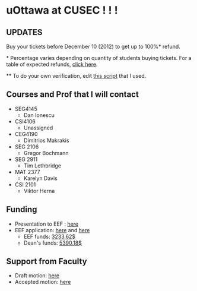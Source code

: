# uOttawa at CUSEC ! ! !

## UPDATES

Buy your tickets before December 10 (2012) to get up to 100%* refund.

\* Percentage varies depending on quantity of students buying tickets.  For a table of expected refunds, [click here][1].

\** To do your own verification, edit [this script][2] that I used.

[1]: https://github.com/AntoineGrondin/uOttawa-at-CUSEC/blob/master/cost_table.md
[2]: https://github.com/AntoineGrondin/uOttawa-at-CUSEC/blob/master/cost_per_student.rb

## Courses and Prof that I will contact

* SEG4145
    * Dan Ionescu
* CSI4106
    * Unassigned
* CEG4190
    * Dimitrios Makrakis
* SEG 2106
   * Gregor Bochmann
* SEG 2911
   * Tim Lethbridge
* MAT 2377
   * Karelyn Davis
* CSI 2101
   * Viktor Herna

## Funding

* Presentation to EEF : [here][7]
* EEF application: [here][3] and [here][4]
  * EEF funds: [3233.62$][5]
  * Dean's funds: [5390.18$][6]

## Support from Faculty

* Draft motion: [here][8]
* Accepted motion: [here][9]

[3]: https://github.com/AntoineGrondin/uOttawa-at-CUSEC/blob/master/EEF.md
[4]: https://github.com/AntoineGrondin/uOttawa-at-CUSEC/blob/master/EEF_Form.pdf
[5]: https://github.com/AntoineGrondin/uOttawa-at-CUSEC/blob/master/EEF_Results_CUSEC.pdf
[6]: https://github.com/AntoineGrondin/uOttawa-at-CUSEC/blob/master/EEF_Results_(Dean)_CUSEC.pdf
[7]: https://github.com/AntoineGrondin/uOttawa-at-CUSEC/blob/master/eef_presentation.pdf
[8]: https://github.com/AntoineGrondin/uOttawa-at-CUSEC/blob/master/draft_motion.md
[9]: https://github.com/AntoineGrondin/uOttawa-at-CUSEC/blob/master/2012-04FacultyCouncilMinutes-Oct16.pdf
